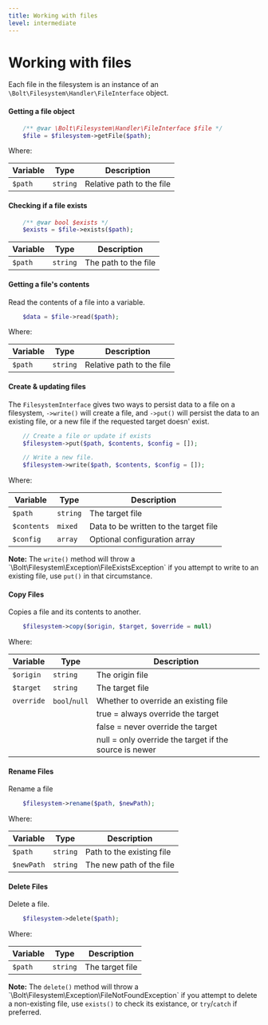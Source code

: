 ```yaml
---
title: Working with files
level: intermediate
---
```

Working with files
==================

Each file in the filesystem is an instance of an `\Bolt\Filesystem\Handler\FileInterface`
object.


#### Getting a file object

```php
    /** @var \Bolt\Filesystem\Handler\FileInterface $file */
    $file = $filesystem->getFile($path);
```

Where:

| Variable | Type | Description
| -------- | ---- | -----------
| `$path`  | `string` | Relative path to the file


#### Checking if a file exists

```php
    /** @var bool $exists */
    $exists = $file->exists($path);
```

| Variable | Type | Description
| -------- | ---- | -----------
| `$path`  | `string` | The path to the file


#### Getting a file's contents

Read the contents of a file into a variable.

```php
    $data = $file->read($path);
```

Where:

| Variable | Type | Description
| -------- | ---- | -----------
| `$path`  | `string` | Relative path to the file


#### Create & updating files

The `FilesystemInterface` gives two ways to persist data to a file on a
filesystem, `->write()` will create a file, and `->put()` will persist the data
to an existing file, or a new file if the requested target doesn' exist.

```php
    // Create a file or update if exists
    $filesystem->put($path, $contents, $config = []);

    // Write a new file.
    $filesystem->write($path, $contents, $config = []);
```

Where:

| Variable | Type | Description
| -------- | ---- | -----------
| `$path`     | `string` | The target file
| `$contents` | `mixed`  | Data to be written to the target file
| `$config`   | `array`  | Optional configuration array

<p class="note"><strong>Note:</strong> The <code>write()</code> method will
throw a `\Bolt\Filesystem\Exception\FileExistsException` if you attempt to
write to an existing file, use <code>put()</code> in that circumstance.</p>


#### Copy Files

Copies a file and its contents to another.

```php
    $filesystem->copy($origin, $target, $override = null)
```

Where:

| Variable | Type | Description
| -------- | ---- | -----------
| `$origin`  | `string`      | The origin file
| `$target`  | `string`      | The target file
| `override` | `bool`/`null` | Whether to override an existing file
| | | true = always override the target
| | | false = never override the target
| | | null = only override the target if the source is newer


#### Rename Files

Rename a file

```php
    $filesystem->rename($path, $newPath);
```

Where:

| Variable | Type | Description
| -------- | ---- | -----------
| `$path`    | `string` | Path to the existing file
| `$newPath` | `string` | The new path of the file


#### Delete Files

Delete a file.

```php
    $filesystem->delete($path);
```

Where:

| Variable | Type | Description
| -------- | ---- | -----------
| `$path`  | `string` | The target file

<p class="note"><strong>Note:</strong> The <code>delete()</code> method will
throw a `\Bolt\Filesystem\Exception\FileNotFoundException` if you attempt to
delete a non-existing file, use <code>exists()</code> to check its existance,
or <code>try</code>/<code>catch</code> if preferred.</p>

